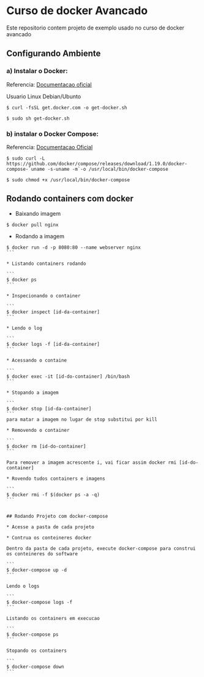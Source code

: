 # Curso de docker Avancado

Este repositorio contem projeto de exemplo usado no curso de docker avancado

## Configurando Ambiente

### a) Instalar o Docker:

Referencia: [Documentacao oficial](https://docs.docker.com/install/#supported-platforms)

Usuario Linux Debian/Ubunto

```
$ curl -fsSL get.docker.com -o get-docker.sh

$ sudo sh get-docker.sh
```

### b) instalar o Docker Compose:

Referencia: [Documentacao Oficial](https://docs.docker.com/compose/install/#install-compose)

```
$ sudo curl -L https://github.com/docker/compose/releases/download/1.19.0/docker-compose-`uname -s-uname -m`-o /usr/local/bin/docker-compose

$ sudo chmod +x /usr/local/bin/docker-compose
```

## Rodando containers com docker

* Baixando imagem 

```
$ docker pull nginx
```

* Rodando a imagem

````
$ docker run -d -p 8080:80 --name webserver nginx
```

* Listando containers rodando

```
$ docker ps
```

* Inspecionando o container

```
$ docker inspect [id-da-container]
```

* Lendo o log

```
$ docker logs -f [id-da-container]
```

* Acessando o containe

```
$ docker exec -it [id-do-container] /bin/bash
```

* Stopando a imagem

```
$ docker stop [id-da-container]
```
para matar a imagem no lugar de stop substitui por kill

* Removendo o container

```
$ docker rm [id-do-container]
```

Para remover a imagem acrescente i, vai ficar assim docker rmi [id-do-container] 

* Rovendo tudos containers e imagens

```
$ docker rmi -f $(docker ps -a -q)
```


## Rodando Projeto com docker-compose

* Acesse a pasta de cada projeto

* Contrua os conteineres docker

Dentro da pasta de cada projeto, execute docker-compose para construi os conteineres do software

```
$ docker-compose up -d
```

Lendo o logs

```
$ docker-compose logs -f
```

Listando os containers em execucao

```
$ docker-compose ps
```

Stopando os containers

```
$ docker-compose down
```
